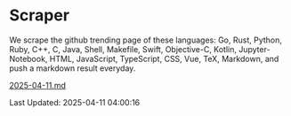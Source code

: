 # Scraper

We scrape the github trending page of these languages: Go, Rust, Python, Ruby, C++, C, Java, Shell, Makefile, Swift, Objective-C, Kotlin, Jupyter-Notebook, HTML, JavaScript, TypeScript, CSS, Vue, TeX, Markdown, and push a markdown result everyday.

[2025-04-11.md](https://github.com/yangwenmai/github-trending-backup/blob/master/2025-04-11.md)

Last Updated: 2025-04-11 04:00:16
